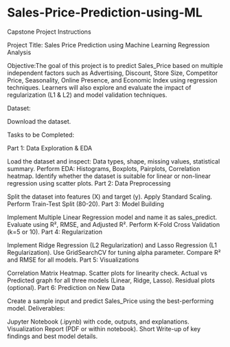 # Sales-Price-Prediction-using-ML
Capstone Project Instructions

Project Title: Sales Price Prediction using Machine Learning Regression Analysis

Objective:The goal of this project is to predict Sales_Price based on multiple independent factors such as Advertising, Discount, Store Size, Competitor Price, Seasonality, Online Presence, and Economic Index using regression techniques. Learners will also explore and evaluate the impact of regularization (L1 & L2) and model validation techniques.

Dataset:

Download the dataset.

Tasks to be Completed:

Part 1: Data Exploration & EDA

Load the dataset and inspect: Data types, shape, missing values, statistical summary.
Perform EDA: Histograms, Boxplots, Pairplots, Correlation heatmap.
Identify whether the dataset is suitable for linear or non-linear regression using scatter plots.
Part 2: Data Preprocessing

Split the dataset into features (X) and target (y).
Apply Standard Scaling.
Perform Train-Test Split (80-20).
Part 3: Model Building

Implement Multiple Linear Regression model and name it as sales_predict.
Evaluate using R², RMSE, and Adjusted R².
Perform K-Fold Cross Validation (k=5 or 10).
Part 4: Regularization

Implement Ridge Regression (L2 Regularization) and Lasso Regression (L1 Regularization).
Use GridSearchCV for tuning alpha parameter.
Compare R² and RMSE for all models.
Part 5: Visualizations

Correlation Matrix Heatmap.
Scatter plots for linearity check.
Actual vs Predicted graph for all three models (Linear, Ridge, Lasso).
Residual plots (optional).
Part 6: Prediction on New Data

Create a sample input and predict Sales_Price using the best-performing model.
Deliverables:

Jupyter Notebook (.ipynb) with code, outputs, and explanations.
Visualization Report (PDF or within notebook).
Short Write-up of key findings and best model details.
